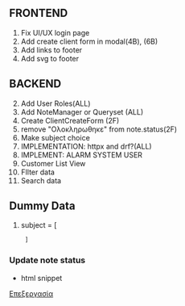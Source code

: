 ## FRONTEND
1. Fix UI/UX login page
2. Add create client form in modal(4B), (6B)
3. Add links to footer
4. Add svg to footer
## BACKEND
2. Add User Roles(ALL)
3. Add NoteManager or Queryset (ALL)
4. Create ClientCreateForm (2F)
5. remove "Ολοκληρωθηκε" from note.status(2F)
6. Make subject choice
7. IMPLEMENTATION: httpx and drf?(ALL)
9. IMPLEMENT: ALARM SYSTEM USER
10. Customer List View
11. FIlter data
12. Search data
## Dummy Data 
1. subject = [ 
    
        ]


### Update note status
- html snippet
<div class="col-md-6 text-end ">
        <a class="btn btn-outline-secondary rounded-3" href="#">  
        <i class="bi bi-pencil-square"></i> Επεξεργασία</a>
</div>
